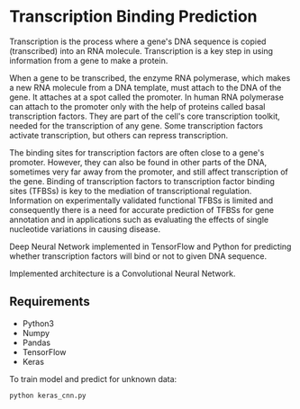 # Transcription Binding Prediction

Transcription is the process where a gene's DNA sequence is copied (transcribed) into an RNA molecule.
Transcription is a key step in using information from a gene to make a protein.

When a gene to be transcribed, the enzyme RNA polymerase, which makes a new RNA molecule from a
DNA template, must attach to the DNA of the gene. It attaches at a spot called the promoter. In human
RNA polymerase can attach to the promoter only with the help of proteins called basal transcription factors.
They are part of the cell's core transcription toolkit, needed for the transcription of any gene. Some
transcription factors activate transcription, but others can repress transcription.

The binding sites for transcription factors are often close to a gene's promoter. However, they can also be
found in other parts of the DNA, sometimes very far away from the promoter, and still affect transcription
of the gene. Binding of transcription factors to transcription factor binding sites (TFBSs) is key to the
mediation of transcriptional regulation. Information on experimentally validated functional TFBSs is
limited and consequently there is a need for accurate prediction of TFBSs for gene annotation and in
applications such as evaluating the effects of single nucleotide variations in causing disease.

Deep Neural Network implemented in TensorFlow and Python for predicting whether transcription  factors will bind
or not to given DNA sequence. 

Implemented architecture is a Convolutional Neural Network.

## Requirements 
- Python3
- Numpy
- Pandas
- TensorFlow
- Keras

To train model and predict for unknown data:
```buildoutcfg
python keras_cnn.py
```
